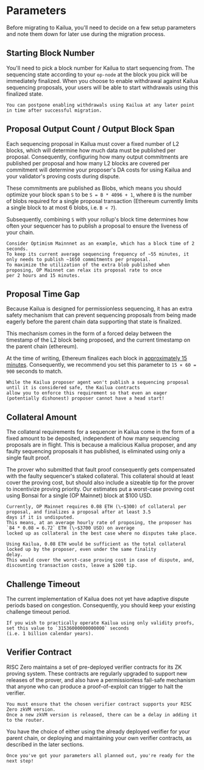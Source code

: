# Parameters

Before migrating to Kailua, you'll need to decide on a few setup parameters and note them down for later use during
the migration process.

## Starting Block Number
You'll need to pick a block number for Kailua to start sequencing from.
The sequencing state according to your `op-node` at the block you pick will be immediately finalized.
When you choose to enable withdrawal against Kailua sequencing proposals, your users will be able to start withdrawals
using this finalized state.

```admonish tip
You can postpone enabling withdrawals using Kailua at any later point in time after successful migration.
```

## Proposal Output Count / Output Block Span
Each sequencing proposal in Kailua must cover a fixed number of L2 blocks, which will determine how much data must be
published per proposal.
Consequently, configuring how many output commitments are published per proposal and how many L2 blocks are covered per
commitment will determine your proposer's DA costs for using Kailua and your validator's proving costs during dispute.

These commitments are published as Blobs, which means you should optimize your block span `S` to be `S = B * 4096 + 1`,
where `B` is the number of blobs required for a single proposal transaction (Ethereum currently limits a single block to
at most 6 blobs, i.e. `B < 7`).

Subsequently, combining `S` with your rollup's block time determines how often your sequencer has to publish a proposal
to ensure the liveness of your chain.

```admonish example
Consider Optimism Mainnnet as an example, which has a block time of 2 seconds.
To keep its current average sequencing frequency of ~55 minutes, it only needs to publish ~1650 commitments per proposal.
To maximize the utilization of the extra blob published when proposing, OP Mainnet can relax its proposal rate to once
per 2 hours and 15 minutes.
```

## Proposal Time Gap

Because Kailua is designed for permissionless sequencing, it has an extra safety mechanism that can prevent sequencing 
proposals from being made eagerly before the parent chain data supporting that state is finalized.

This mechanism comes in the form of a forced delay between the timestamp of the L2 block being proposed, and the current
timestamp on the parent chain (ethereum).

At the time of writing, Ethereum finalizes each block in [approximately 15 minutes](https://ethereum.org/en/roadmap/single-slot-finality/#:~:text=It%20takes%20about%2015%20minutes%20for%20an%20Ethereum%20block%20to%20finalize).
Consequently, we recommend you set this parameter to `15 × 60 = 900` seconds to match.

```admonish note
While the Kailua proposer agent won't publish a sequencing proposal until it is considered safe, the Kailua contracts
allow you to enforce this requirement so that even an eager (potentially dishonest) proposer cannot have a head start!
```

## Collateral Amount

The collateral requirements for a sequencer in Kailua come in the form of a fixed amount to be deposited, independent of
how many sequencing proposals are in flight.
This is because a malicious Kailua proposer, and any faulty sequencing proposals it has published, is eliminated using
only a single fault proof.

The prover who submitted that fault proof consequently gets compensated with the faulty sequencer's staked collateral.
This collateral should at least cover the proving cost, but should also include a sizeable tip for the prover to
incentivize proving priority.
Our estimates put a worst-case proving cost using Bonsai for a single (OP Mainnet) block at $100 USD.

```admonish example
Currently, OP Mainnet requires 0.08 ETH (\~$300) of collateral per proposal, and finalizes a proposal after at least 3.5
days if it is undisputed.
This means, at an average hourly rate of proposing, the proposer has `84 * 0.08 = 6.72` ETH (\~$3700 USD) on average 
locked up as collateral in the best case where no disputes take place.

Using Kailua, 0.08 ETH would be sufficient as the total collateral locked up by the proposer, even under the same finality
delay.
This would cover the worst-case proving cost in case of dispute, and, discounting transaction costs, leave a $200 tip.
```

## Challenge Timeout

The current implementation of Kailua does not yet have adaptive dispute periods based on congestion.
Consequently, you should keep your existing challenge timeout period.

```admonish note
If you wish to practically operate Kailua using only validity proofs, set this value to `31536000000000000` seconds
(i.e. 1 billion calendar years).
```

## Verifier Contract
RISC Zero maintains a set of pre-deployed verifier contracts for its ZK proving system.
These contracts are regularly upgraded to support new releases of the prover, and also have a permissionless fail-safe
mechanism that anyone who can produce a proof-of-exploit can trigger to halt the verifier.

```admonish note
You must ensure that the chosen verifier contract supports your RISC Zero zkVM version.
Once a new zkVM version is released, there can be a delay in adding it to the router.
```

You have the choice of either using the already deployed verifier for your parent chain, or deploying and maintaining
your own verifier contracts, as described in the later sections.

```admonish success
Once you've got your parameters all planned out, you're ready for the next step!
```